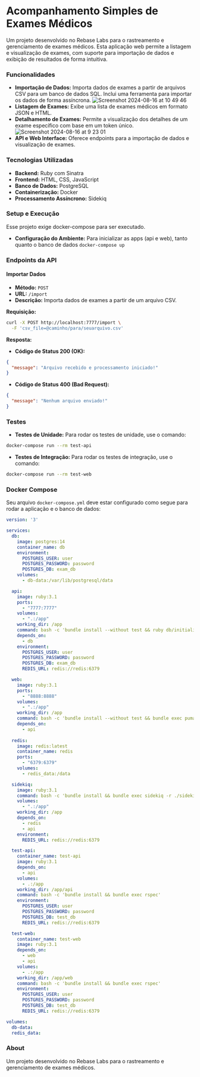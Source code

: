 # Acompanhamento Simples de Exames Médicos

Um projeto desenvolvido no Rebase Labs para o rastreamento e gerenciamento de exames médicos. Esta aplicação web permite a listagem e visualização de exames, com suporte para importação de dados e exibição de resultados de forma intuitiva.

### Funcionalidades

- **Importação de Dados:** Importa dados de exames a partir de arquivos CSV para um banco de dados SQL. Inclui uma ferramenta para importar os dados de forma assíncrona.
 ![Screenshot 2024-08-16 at 10 49 46](https://github.com/user-attachments/assets/db60ee2f-b572-496d-9d46-42245f5a7502)
- **Listagem de Exames:** Exibe uma lista de exames médicos em formato JSON e HTML.
- **Detalhamento de Exames:** Permite a visualização dos detalhes de um exame específico com base em um token único.
 ![Screenshot 2024-08-16 at 9 23 01](https://github.com/user-attachments/assets/df5216ad-99b4-4966-9200-ef49dbe963e8)
- **API e Web Interface:** Oferece endpoints para a importação de dados e visualização de exames.

### Tecnologias Utilizadas

- **Backend:** Ruby com Sinatra
- **Frontend:** HTML, CSS, JavaScript
- **Banco de Dados:** PostgreSQL
- **Containerização:** Docker
- **Processamento Assíncrono:** Sidekiq

### Setup e Execução
Esse projeto exige docker-compose para ser executado.
- **Configuração do Ambiente:** Para inicializar as apps (api e web), tanto quanto o banco de dados `docker-compose up`

### Endpoints da API

#### Importar Dados

- **Método:** `POST`
- **URL:** `/import`
- **Descrição:** Importa dados de exames a partir de um arquivo CSV.

**Requisição:**

```bash
curl -X POST http://localhost:7777/import \
  -F 'csv_file=@caminho/para/seuarquivo.csv'
```

**Resposta:**

- **Código de Status 200 (OK):**

```json
{
  "message": "Arquivo recebido e processamento iniciado!"
}
```

- **Código de Status 400 (Bad Request):**

```json
{
  "message": "Nenhum arquivo enviado!"
}
```

### Testes

- **Testes de Unidade:** Para rodar os testes de unidade, use o comando:

```bash
docker-compose run --rm test-api
```

- **Testes de Integração:** Para rodar os testes de integração, use o comando:

```bash
docker-compose run --rm test-web
```

### Docker Compose

Seu arquivo `docker-compose.yml` deve estar configurado como segue para rodar a aplicação e o banco de dados:

```yaml
version: '3'

services:
  db:
    image: postgres:14
    container_name: db
    environment:
      POSTGRES_USER: user
      POSTGRES_PASSWORD: password
      POSTGRES_DB: exam_db
    volumes:
      - db-data:/var/lib/postgresql/data

  api:
    image: ruby:3.1
    ports:
      - "7777:7777"
    volumes:
      - ".:/app"
    working_dir: /app
    command: bash -c 'bundle install --without test && ruby db/initialize_db.rb && bundle exec puma -C puma_api.rb'
    depends_on:
      - db
    environment:
      POSTGRES_USER: user
      POSTGRES_PASSWORD: password
      POSTGRES_DB: exam_db
      REDIS_URL: redis://redis:6379

  web:
    image: ruby:3.1
    ports:
      - "8888:8888"
    volumes:
      - ".:/app"
    working_dir: /app
    command: bash -c 'bundle install --without test && bundle exec puma -C puma_web.rb'
    depends_on:
      - api
  
  redis:
    image: redis:latest
    container_name: redis
    ports:
      - "6379:6379"
    volumes:
      - redis_data:/data

  sidekiq:
    image: ruby:3.1
    command: bash -c 'bundle install && bundle exec sidekiq -r ./sidekiq/*.rb'
    volumes:
      - ".:/app"
    working_dir: /app
    depends_on:
      - redis
      - api
    environment:
      REDIS_URL: redis://redis:6379

  test-api:
    container_name: test-api
    image: ruby:3.1
    depends_on:
      - api
    volumes:
      - .:/app
    working_dir: /app/api
    command: bash -c 'bundle install && bundle exec rspec'
    environment:
      POSTGRES_USER: user
      POSTGRES_PASSWORD: password
      POSTGRES_DB: test_db
      REDIS_URL: redis://redis:6379

  test-web:
    container_name: test-web
    image: ruby:3.1
    depends_on:
      - web
      - api
    volumes:
      - .:/app
    working_dir: /app/web
    command: bash -c 'bundle install && bundle exec rspec'
    environment:
      POSTGRES_USER: user
      POSTGRES_PASSWORD: password
      POSTGRES_DB: test_db
      REDIS_URL: redis://redis:6379

volumes:
  db-data:
  redis_data:
```

### About

Um projeto desenvolvido no Rebase Labs para o rastreamento e gerenciamento de exames médicos.
